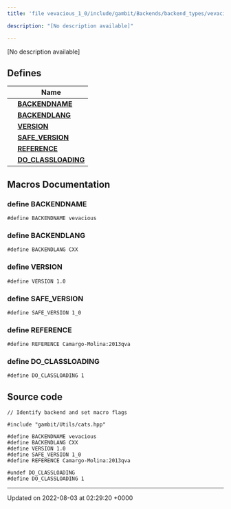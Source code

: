 ```yaml
---
title: 'file vevacious_1_0/include/gambit/Backends/backend_types/vevacious_1_0/identification.hpp'

description: "[No description available]"

---
```







[No description available]

## Defines

|                | Name           |
| -------------- | -------------- |
|  | **[BACKENDNAME](/documentation/code/darkbit_development/files/include_2gambit_2backends_2backend__types_2vevacious__1__0_2identification_8hpp/#define-backendname)**  |
|  | **[BACKENDLANG](/documentation/code/darkbit_development/files/include_2gambit_2backends_2backend__types_2vevacious__1__0_2identification_8hpp/#define-backendlang)**  |
|  | **[VERSION](/documentation/code/darkbit_development/files/include_2gambit_2backends_2backend__types_2vevacious__1__0_2identification_8hpp/#define-version)**  |
|  | **[SAFE_VERSION](/documentation/code/darkbit_development/files/include_2gambit_2backends_2backend__types_2vevacious__1__0_2identification_8hpp/#define-safe-version)**  |
|  | **[REFERENCE](/documentation/code/darkbit_development/files/include_2gambit_2backends_2backend__types_2vevacious__1__0_2identification_8hpp/#define-reference)**  |
|  | **[DO_CLASSLOADING](/documentation/code/darkbit_development/files/include_2gambit_2backends_2backend__types_2vevacious__1__0_2identification_8hpp/#define-do-classloading)**  |




## Macros Documentation

### define BACKENDNAME

```
#define BACKENDNAME vevacious
```


### define BACKENDLANG

```
#define BACKENDLANG CXX
```


### define VERSION

```
#define VERSION 1.0
```


### define SAFE_VERSION

```
#define SAFE_VERSION 1_0
```


### define REFERENCE

```
#define REFERENCE Camargo-Molina:2013qva
```


### define DO_CLASSLOADING

```
#define DO_CLASSLOADING 1
```


## Source code

```
// Identify backend and set macro flags

#include "gambit/Utils/cats.hpp"

#define BACKENDNAME vevacious
#define BACKENDLANG CXX
#define VERSION 1.0
#define SAFE_VERSION 1_0
#define REFERENCE Camargo-Molina:2013qva

#undef DO_CLASSLOADING
#define DO_CLASSLOADING 1
```


-------------------------------

Updated on 2022-08-03 at 02:29:20 +0000
